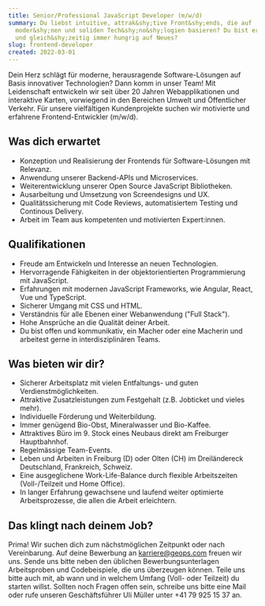 ```yaml
---
title: Senior/Professional JavaScript Developer (m/w/d)
summary: Du liebst intuitive, attrak&shy;tive Front&shy;ends, die auf
  moder&shy;nen und soliden Tech&shy;no&shy;logien basieren? Du bist erfahren
  und gleich&shy;zeitig immer hungrig auf Neues?
slug: frontend-developer
created: 2022-03-01
---
```

Dein Herz schlägt für moderne, herausragende Software-Lösungen auf Basis innovativer Technologien? Dann komm in unser Team! Mit Leidenschaft entwickeln wir seit über 20 Jahren Webapplikationen und interaktive Karten, vorwiegend in den Bereichen Umwelt und Öffentlicher Verkehr. Für unsere vielfältigen Kundenprojekte suchen wir motivierte und erfahrene Frontend-Entwickler (m/w/d).

## Was dich erwartet

* Konzeption und Realisierung der Frontends für Software-Lösungen mit Relevanz.
* Anwendung unserer Backend-APIs und Microservices.
* Weiterentwicklung unserer Open Source JavaScript Bibliotheken.
* Ausarbeitung und Umsetzung von Screendesigns und UX.
* Qualitätssicherung mit Code Reviews, automatisiertem Testing und Continous Delivery.
* Arbeit im Team aus kompetenten und motivierten Expert:innen.

## Qualifikationen

* Freude am Entwickeln und Interesse an neuen Technologien.
* Hervorragende Fähigkeiten in der objektorientierten Programmierung mit JavaScript.
* Erfahrungen mit modernen JavaScript Frameworks, wie Angular, React, Vue und TypeScript.
* Sicherer Umgang mit CSS und HTML.
* Verständnis für alle Ebenen einer Webanwendung ("Full Stack").
* Hohe Ansprüche an die Qualität deiner Arbeit.
* Du bist offen und kommunikativ, ein Macher oder eine Macherin und arbeitest gerne in interdisziplinären Teams.

## Was bieten wir dir?

* Sicherer Arbeitsplatz mit vielen Entfaltungs- und guten Verdienstmöglichkeiten.
* Attraktive Zusatzleistungen zum Festgehalt (z.B. Jobticket und vieles mehr).
* Individuelle Förderung und Weiterbildung.
* Immer genügend Bio-Obst, Mineralwasser und Bio-Kaffee.
* Attraktives Büro im 9. Stock eines Neubaus direkt am Freiburger Hauptbahnhof.
* Regelmässige Team-Events.
* Leben und Arbeiten in Freiburg (D) oder Olten (CH) im Dreiländereck Deutschland, Frankreich, Schweiz.
* Eine ausgeglichene Work-Life-Balance durch flexible Arbeitszeiten (Voll-/Teilzeit und Home Office).
* In langer Erfahrung gewachsene und laufend weiter optimierte Arbeitsprozesse, die allen die Arbeit erleichtern.

## Das klingt nach deinem Job?

Prima! Wir suchen dich zum nächstmöglichen Zeitpunkt oder nach Vereinbarung. Auf deine Bewerbung an karriere@geops.com freuen wir uns. Sende uns bitte neben den üblichen Bewerbungsunterlagen Arbeitsproben und Codebeispiele, die uns überzeugen können. Teile uns bitte auch mit, ab wann und in welchem Umfang (Voll- oder Teilzeit) du starten willst. Sollten noch Fragen offen sein, schreibe uns bitte eine Mail oder rufe unseren Geschäftsführer Uli Müller unter +41 79 925 15 37 an.
